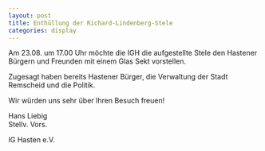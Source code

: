 ```yaml
---
layout: post
title: Enthüllung der Richard-Lindenberg-Stele
categories: display
---
```


Am 23.08. um 17.00 Uhr möchte die IGH die aufgestellte Stele den Hastener Bürgern
und Freunden mit einem Glas Sekt vorstellen.

Zugesagt haben bereits Hastener Bürger, die Verwaltung der Stadt Remscheid
und die Politik.

Wir würden uns sehr über Ihren Besuch freuen!

Hans Liebig  
Stellv. Vors.

IG Hasten e.V.
